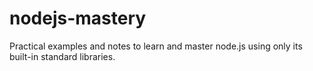 # nodejs-mastery

Practical examples and notes to learn and master node.js using only its built-in standard libraries.
